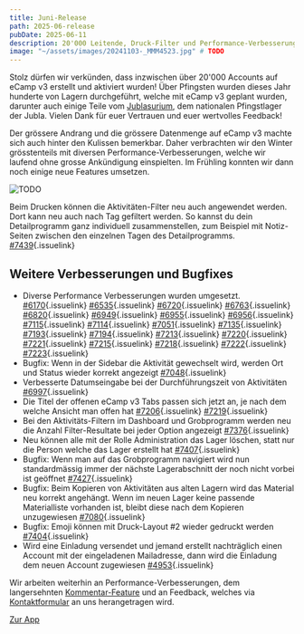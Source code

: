 ```yaml
---
title: Juni-Release
path: 2025-06-release
pubDate: 2025-06-11
description: 20'000 Leitende, Druck-Filter und Performance-Verbesserungen
image: "~/assets/images/20241103-_MMM4523.jpg" # TODO
---
```


Stolz dürfen wir verkünden, dass inzwischen über 20'000 Accounts auf eCamp v3 erstellt und aktiviert wurden! Über Pfingsten wurden dieses Jahr hunderte von Lagern durchgeführt, welche mit eCamp v3 geplant wurden, darunter auch einige Teile vom [Jublasurium](https://www.jublasurium.ch/), dem nationalen Pfingstlager der Jubla. Vielen Dank für euer Vertrauen und euer wertvolles Feedback!

Der grössere Andrang und die grössere Datenmenge auf eCamp v3 machte sich auch hinter den Kulissen bemerkbar. Daher verbrachten wir den Winter grösstenteils mit diversen Performance-Verbesserungen, welche wir laufend ohne grosse Ankündigung einspielten. Im Frühling konnten wir dann noch einige neue Features umsetzen.

<div class="simple-columns">

![TODO](~/assets/images/2024-11/checklist-create-de.webp)

<div>

Beim Drucken können die Aktivitäten-Filter neu auch angewendet werden. Dort kann neu auch nach Tag gefiltert werden. So kannst du dein Detailprogramm ganz individuell zusammenstellen, zum Beispiel mit Notiz-Seiten zwischen den einzelnen Tagen des Detailprogramms. [#7439](https://github.com/ecamp/ecamp3/pull/7439){.issuelink}
</div>
</div>
<div class="simple-columns">
<div>
</div>
</div>


## Weitere Verbesserungen und Bugfixes

- Diverse Performance Verbesserungen wurden umgesetzt. [#6170](https://github.com/ecamp/ecamp3/pull/6170){.issuelink} [#6535](https://github.com/ecamp/ecamp3/pull/6535){.issuelink} [#6720](https://github.com/ecamp/ecamp3/pull/6720){.issuelink} [#6763](https://github.com/ecamp/ecamp3/pull/6763){.issuelink} [#6820](https://github.com/ecamp/ecamp3/pull/6820){.issuelink} [#6949](https://github.com/ecamp/ecamp3/pull/6949){.issuelink} [#6955](https://github.com/ecamp/ecamp3/pull/6955){.issuelink} [#6956](https://github.com/ecamp/ecamp3/pull/6956){.issuelink} [#7115](https://github.com/ecamp/ecamp3/pull/7115){.issuelink} [#7114](https://github.com/ecamp/ecamp3/pull/7114){.issuelink} [#7051](https://github.com/ecamp/ecamp3/pull/7051){.issuelink} [#7135](https://github.com/ecamp/ecamp3/pull/7135){.issuelink} [#7193](https://github.com/ecamp/ecamp3/pull/7193){.issuelink} [#7194](https://github.com/ecamp/ecamp3/pull/7194){.issuelink} [#7213](https://github.com/ecamp/ecamp3/pull/7213){.issuelink} [#7220](https://github.com/ecamp/ecamp3/pull/7220){.issuelink} [#7221](https://github.com/ecamp/ecamp3/pull/7221){.issuelink} [#7215](https://github.com/ecamp/ecamp3/pull/7215){.issuelink} [#7218](https://github.com/ecamp/ecamp3/pull/7218){.issuelink} [#7222](https://github.com/ecamp/ecamp3/pull/7222){.issuelink} [#7223](https://github.com/ecamp/ecamp3/pull/7223){.issuelink}
- Bugfix: Wenn in der Sidebar die Aktivität gewechselt wird, werden Ort und Status wieder korrekt angezeigt [#7048](https://github.com/ecamp/ecamp3/pull/7048){.issuelink}
- Verbesserte Datumseingabe bei der Durchführungszeit von Aktivitäten [#6997](https://github.com/ecamp/ecamp3/pull/6997){.issuelink}
- Die Titel der offenen eCamp v3 Tabs passen sich jetzt an, je nach dem welche Ansicht man offen hat [#7206](https://github.com/ecamp/ecamp3/pull/7206){.issuelink} [#7219](https://github.com/ecamp/ecamp3/pull/7219){.issuelink}
- Bei den Aktivitäts-Filtern im Dashboard und Grobprogramm werden neu die Anzahl Filter-Resultate bei jeder Option angezeigt [#7376](https://github.com/ecamp/ecamp3/pull/7376){.issuelink}
- Neu können alle mit der Rolle Administration das Lager löschen, statt nur die Person welche das Lager erstellt hat [#7407](https://github.com/ecamp/ecamp3/pull/7407){.issuelink}
- Bugfix: Wenn man auf das Grobprogramm navigiert wird nun standardmässig immer der nächste Lagerabschnitt der noch nicht vorbei ist geöffnet [#7427](https://github.com/ecamp/ecamp3/pull/7427){.issuelink}
- Bugfix: Beim Kopieren von Aktivitäten aus alten Lagern wird das Material neu korrekt angehängt. Wenn im neuen Lager keine passende Materialliste vorhanden ist, bleibt diese nach dem Kopieren unzugewiesen [#7080](https://github.com/ecamp/ecamp3/issues/7080){.issuelink}
- Bugfix: Emoji können mit Druck-Layout #2 wieder gedruckt werden [#7404](https://github.com/ecamp/ecamp3/pull/7404){.issuelink}
- Wird eine Einladung versendet und jemand erstellt nachträglich einen Account mit der eingeladenen Mailadresse, dann wird die Einladung dem neuen Account zugewiesen [#4953](https://github.com/ecamp/ecamp3/pull/4953){.issuelink}

Wir arbeiten weiterhin an Performance-Verbesserungen, dem langersehnten [Kommentar-Feature](https://github.com/ecamp/ecamp3/issues/828) und an Feedback, welches via [Kontaktformular](https://www.ecamp3.ch/de/kontakt/) an uns herangetragen wird.

<a class="btn secondary mr-4 mb-4" href="https://app.ecamp3.ch" target="_blank">Zur App</a>
